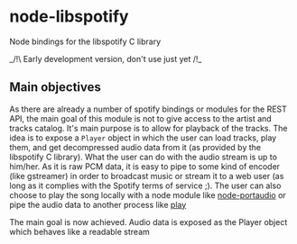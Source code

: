 node-libspotify
===============

Node bindings for the libspotify C library

_/!\ Early development version, don't use just yet /!\_


Main objectives
---------------

As there are already a number of spotify bindings or modules for the REST API, the main goal
of this module is not to give access to the artist and tracks catalog. It's main purpose is
to allow for playback of the tracks. The idea is to expose a `Player` object in which the user
can load tracks, play them, and get decompressed audio data from it (as provided by the libspotify C library).
What the user can do with the audio stream is up to him/her. As it is raw PCM data, it is easy to pipe to
some kind of encoder (like gstreamer) in order to broadcast music or stream it to a web user (as long as it complies
with the Spotify terms of service ;).
The user can also choose to play the song locally with a node module like [node-portaudio](https://github.com/joeferner/node-portaudio)
or pipe the audio data to another process like [play](http://linux.about.com/library/cmd/blcmdl1_play.htm)


The main goal is now achieved. Audio data is exposed as the Player object which behaves like a readable stream

